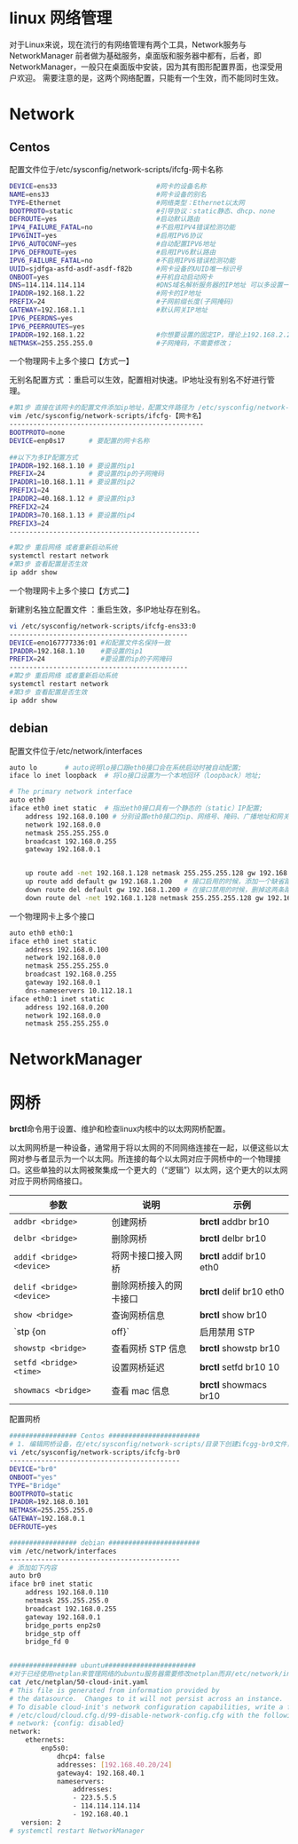 # linux 网络管理

对于Linux来说，现在流行的有网络管理有两个工具，Network服务与NetworkManager
前者做为基础服务，桌面版和服务器中都有，后者，即NetworkManager，一般只在桌面版中安装，因为其有图形配置界面，也深受用户欢迎。
需要注意的是，这两个网络配置，只能有一个生效，而不能同时生效。

# Network

## Centos

配置文件位于/etc/sysconfig/network-scripts/ifcfg-网卡名称

```bash
DEVICE=ens33                         #网卡的设备名称
NAME=ens33                           #网卡设备的别名
TYPE=Ethernet                        #网络类型：Ethernet以太网
BOOTPROTO=static                     #引导协议：static静态、dhcp、none
DEFROUTE=yes                         #启动默认路由
IPV4_FAILURE_FATAL=no                #不启用IPV4错误检测功能
IPV6INIT=yes                         #启用IPV6协议
IPV6_AUTOCONF=yes                    #自动配置IPV6地址
IPV6_DEFROUTE=yes                    #启用IPV6默认路由
IPV6_FAILURE_FATAL=no                #不启用IPV6错误检测功能
UUID=sjdfga-asfd-asdf-asdf-f82b      #网卡设备的UUID唯一标识号
ONBOOT=yes                           #开机自动启动网卡
DNS=114.114.114.114                  #DNS域名解析服务器的IP地址 可以多设置一个DNS1
IPADDR=192.168.1.22                  #网卡的IP地址
PREFIX=24                            #子网前缀长度(子网掩码)
GATEWAY=192.168.1.1                  #默认网关IP地址
IPV6_PEERDNS=yes
IPV6_PEERROUTES=yes
IPADDR=192.168.1.22                  #你想要设置的固定IP，理论上192.168.2.2-255之间都可以，请自行验证；如果是dhcp可以不填写
NETMASK=255.255.255.0                #子网掩码，不需要修改；

```

一个物理网卡上多个接口【方式一】

无别名配置方式 ：重启可以生效，配置相对快速。IP地址没有别名不好进行管理。

```bash
#第1步 直接在该网卡的配置文件添加ip地址，配置文件路径为 /etc/sysconfig/network-scripts/ifcfg-网卡名称
vim /etc/sysconfig/network-scripts/ifcfg-【网卡名】  
-------------------------------------------------
BOOTPROTO=none  
DEVICE=enp0s17      # 要配置的网卡名称  
  
##以下为多IP配置方式  
IPADDR=192.168.1.10 # 要设置的ip1  
PREFIX=24           # 要设置的ip的子网掩码  
IPADDR1=10.168.1.11 # 要设置的ip2  
PREFIX1=24  
IPADDR2=40.168.1.12 # 要设置的ip3  
PREFIX2=24  
IPADDR3=70.168.1.13 # 要设置的ip4  
PREFIX3=24
------------------------------------------------

#第2步 重启网络 或者重新启动系统  
systemctl restart network  
#第3步 查看配置是否生效  
ip addr show
```

一个物理网卡上多个接口【方式二】

新建别名独立配置文件 ：重启生效，多IP地址存在别名。

```bash
vi /etc/sysconfig/network-scripts/ifcfg-ens33:0 
---------------------------------------------
DEVICE=eno167777336:01 #和配置文件名保持一致  
IPADDR=192.168.1.10    #要设置的ip1  
PREFIX=24              #要设置的ip的子网掩码  
---------------------------------------------
#第2步 重启网络 或者重新启动系统  
systemctl restart network   
#第3步 查看配置是否生效  
ip addr show
```

## debian

配置文件位于/etc/network/interfaces

```bash
auto lo       # auto说明lo接口跟eth0接口会在系统启动时被自动配置;
iface lo inet loopback  # 将lo接口设置为一个本地回环（loopback）地址;

# The primary network interface
auto eth0
iface eth0 inet static  # 指出eth0接口具有一个静态的（static）IP配置;
	address 192.168.0.100 # 分别设置eth0接口的ip、网络号、掩码、广播地址和网关。
	network 192.168.0.0
	netmask 255.255.255.0
	broadcast 192.168.0.255
	gateway 192.168.0.1


	up route add -net 192.168.1.128 netmask 255.255.255.128 gw 192.168.1.2 # 接口启用的时候，添加一条静态路由
	up route add default gw 192.168.1.200   # 接口启用的时候，添加一个缺省路由；
	down route del default gw 192.168.1.200 # 在接口禁用的时候，删掉这两条路由配置。
	down route del -net 192.168.1.128 netmask 255.255.255.128 gw 192.168.1.2
```

一个物理网卡上多个接口

```bash
auto eth0 eth0:1
iface eth0 inet static
	address 192.168.0.100
	network 192.168.0.0
	netmask 255.255.255.0
	broadcast 192.168.0.255
	gateway 192.168.0.1
	dns-nameservers 10.112.18.1
iface eth0:1 inet static
	address 192.168.0.200
	network 192.168.0.0
	netmask 255.255.255.0
```

# NetworkManager

# 网桥

**brctl**命令用于设置、维护和检查linux内核中的以太网网桥配置。

以太网网桥是一种设备，通常用于将以太网的不同网络连接在一起，以便这些以太网对参与者显示为一个以太网。所连接的每个以太网对应于网桥中的一个物理接口。这些单独的以太网被聚集成一个更大的（“逻辑”）以太网，这个更大的以太网对应于网桥网络接口。

|参数|说明|示例|
| -----------------| ----------------------| -----------------|
|`addbr <bridge>`|创建网桥|**brctl** addbr br10|
|`delbr <bridge>`|删除网桥|**brctl** delbr br10|
|`addif <bridge> <device>`|将网卡接口接入网桥|**brctl** addif br10 eth0|
|`delif <bridge> <device>`|删除网桥接入的网卡接口|**brctl** delif br10 eth0|
|`show <bridge>`|查询网桥信息|**brctl** show br10|
|`stp <bridge> {on|off}`|启用禁用 STP|
|`showstp <bridge>`|查看网桥 STP 信息|**brctl** showstp br10|
|`setfd <bridge> <time>`|设置网桥延迟|**brctl** setfd br10 10|
|`showmacs <bridge>`|查看 mac 信息|**brctl** showmacs br10|

配置网桥

```bash
################# Centos #######################
# 1. 编辑网桥设备，在/etc/sysconfig/network-scripts/目录下创建ifcgg-br0文件，并写入以下内容
vi /etc/sysconfig/network-scripts/ifcfg-br0  
-------------------------------------------
DEVICE="br0"  
ONBOOT="yes"  
TYPE="Bridge"  
BOOTPROTO=static  
IPADDR=192.168.0.101
NETMASK=255.255.255.0  
GATEWAY=192.168.0.1
DEFROUTE=yes

################# debian #######################
vim /etc/network/interfaces
-------------------------------------------
# 添加如下内容
auto br0
iface br0 inet static
	address 192.168.0.110
	netmask 255.255.255.0
	broadcast 192.168.0.255
	gateway 192.168.0.1
	bridge_ports enp2s0
	bridge_stp off
	bridge_fd 0


################# ubuntu#######################
#对于已经使用netplan来管理网络的ubuntu服务器需要修改netplan而非/etc/network/interfaces
cat /etc/netplan/50-cloud-init.yaml 
# This file is generated from information provided by
# the datasource.  Changes to it will not persist across an instance.
# To disable cloud-init's network configuration capabilities, write a file
# /etc/cloud/cloud.cfg.d/99-disable-network-config.cfg with the following:
# network: {config: disabled}
network:
    ethernets:
        enp5s0:
            dhcp4: false 
            addresses: [192.168.40.20/24]
            gateway4: 192.168.40.1 
            nameservers:
                addresses:
                - 223.5.5.5
                - 114.114.114.114
                - 192.168.40.1
   version: 2
# systemctl restart NetworkManager

```
